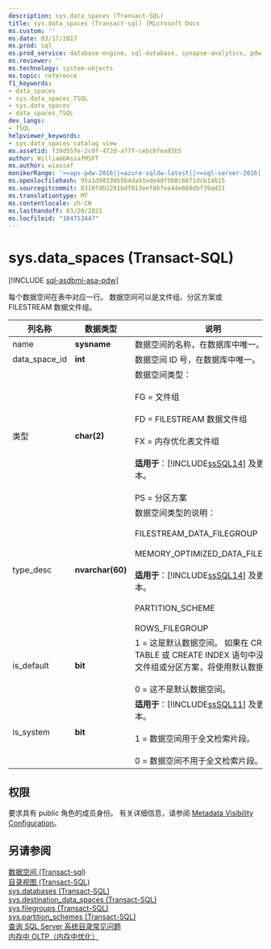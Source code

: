 ```yaml
---
description: sys.data_spaces (Transact-SQL)
title: sys.data_spaces (Transact-sql) |Microsoft Docs
ms.custom: ''
ms.date: 03/17/2017
ms.prod: sql
ms.prod_service: database-engine, sql-database, synapse-analytics, pdw
ms.reviewer: ''
ms.technology: system-objects
ms.topic: reference
f1_keywords:
- data_spaces
- sys.data_spaces_TSQL
- sys.data_spaces
- data_spaces_TSQL
dev_langs:
- TSQL
helpviewer_keywords:
- sys.data_spaces catalog view
ms.assetid: f39d55fe-2c0f-472d-a77f-cebc6fea95b5
author: WilliamDAssafMSFT
ms.author: wiassaf
monikerRange: '>=aps-pdw-2016||=azure-sqldw-latest||>=sql-server-2016||>=sql-server-linux-2017||=azuresqldb-mi-current'
ms.openlocfilehash: 95a1d98330b5b4da91ede40f5b8c66f1dcb14615
ms.sourcegitcommit: 0310fdb22916df013eef86fee44e660dbf39ad21
ms.translationtype: MT
ms.contentlocale: zh-CN
ms.lasthandoff: 03/20/2021
ms.locfileid: "104753447"
---
```

# <a name="sysdata_spaces-transact-sql"></a>sys.data_spaces (Transact-SQL)
[!INCLUDE [sql-asdbmi-asa-pdw](../../includes/applies-to-version/sql-asdbmi-asa-pdw.md)]

  每个数据空间在表中对应一行。 数据空间可以是文件组、分区方案或 FILESTREAM 数据文件组。  
  
|列名称|数据类型|说明|  
|-----------------|---------------|-----------------|  
|name|**sysname**|数据空间的名称，在数据库中唯一。|  
|data_space_id|**int**|数据空间 ID 号，在数据库中唯一。|  
|类型|**char(2)**|数据空间类型：<br /><br /> FG = 文件组<br /><br /> FD = FILESTREAM 数据文件组<br /><br /> FX = 内存优化表文件组<br /><br /> **适用于**：[!INCLUDE[ssSQL14](../../includes/sssql14-md.md)] 及更高版本。<br /><br /> PS = 分区方案|  
|type_desc|**nvarchar(60)**|数据空间类型的说明：<br /><br /> FILESTREAM_DATA_FILEGROUP<br /><br /> MEMORY_OPTIMIZED_DATA_FILEGROUP<br /><br /> **适用于**：[!INCLUDE[ssSQL14](../../includes/sssql14-md.md)] 及更高版本。<br /><br /> PARTITION_SCHEME<br /><br /> ROWS_FILEGROUP|  
|is_default|**bit**|1 = 这是默认数据空间。 如果在 CREATE TABLE 或 CREATE INDEX 语句中没有指定文件组或分区方案，将使用默认数据空间。<br /><br /> 0 = 这不是默认数据空间。|  
|is_system|**bit**|**适用于**：[!INCLUDE[ssSQL11](../../includes/sssql11-md.md)] 及更高版本。<br /><br /> 1 = 数据空间用于全文检索片段。<br /><br /> 0 = 数据空间不用于全文检索片段。|  
  
## <a name="permissions"></a>权限  
 要求具有 public 角色的成员身份。 有关详细信息，请参阅 [Metadata Visibility Configuration](../../relational-databases/security/metadata-visibility-configuration.md)。  
  
## <a name="see-also"></a>另请参阅  
 [数据空间 &#40;Transact-sql&#41;](../../relational-databases/system-catalog-views/data-spaces-transact-sql.md)   
 [目录视图 (Transact-SQL)](../../relational-databases/system-catalog-views/catalog-views-transact-sql.md)   
 [sys.databases (Transact-SQL)](../../relational-databases/system-catalog-views/sys-databases-transact-sql.md)   
 [sys.destination_data_spaces (Transact-SQL)](../../relational-databases/system-catalog-views/sys-destination-data-spaces-transact-sql.md)   
 [sys.filegroups (Transact-SQL)](../../relational-databases/system-catalog-views/sys-filegroups-transact-sql.md)   
 [sys.partition_schemes (Transact-SQL)](../../relational-databases/system-catalog-views/sys-partition-schemes-transact-sql.md)   
 [查询 SQL Server 系统目录常见问题](../../relational-databases/system-catalog-views/querying-the-sql-server-system-catalog-faq.yml)   
 [内存中 OLTP（内存中优化）](../../relational-databases/in-memory-oltp/in-memory-oltp-in-memory-optimization.md)  
  
  
